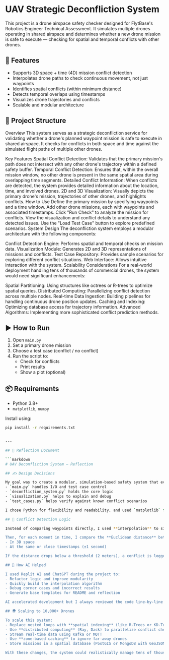 # UAV Strategic Deconfliction System

This project is a drone airspace safety checker designed for FlytBase's Robotics Engineer Technical Assessment. It simulates multiple drones operating in shared airspace and determines whether a new drone mission is safe to execute — checking for spatial and temporal conflicts with other drones.

## 🚀 Features

- Supports 3D space + time (4D) mission conflict detection
- Interpolates drone paths to check continuous movement, not just waypoints
- Identifies spatial conflicts (within minimum distance)
- Detects temporal overlaps using timestamps
- Visualizes drone trajectories and conflicts
- Scalable and modular architecture

## 📁 Project Structure
Overview
This system serves as a strategic deconfliction service for validating whether a drone's planned waypoint mission is safe to execute in shared airspace. It checks for conflicts in both space and time against the simulated flight paths of multiple other drones.

Key Features
Spatial Conflict Detection: Validates that the primary mission's path does not intersect with any other drone's trajectory within a defined safety buffer.
Temporal Conflict Detection: Ensures that, within the overall mission window, no other drone is present in the same spatial area during overlapping time segments.
Detailed Conflict Information: When conflicts are detected, the system provides detailed information about the location, time, and involved drones.
2D and 3D Visualization: Visually depicts the primary drone's mission, trajectories of other drones, and highlights conflicts.
How to Use
Define the primary mission by specifying waypoints and a time window.
Add other drone missions, each with waypoints and associated timestamps.
Click "Run Check" to analyze the mission for conflicts.
View the visualization and conflict details to understand any detected issues.
Use the "Load Test Case" button to explore predefined scenarios.
System Design
The deconfliction system employs a modular architecture with the following components:

Conflict Detection Engine: Performs spatial and temporal checks on mission data.
Visualization Module: Generates 2D and 3D representations of missions and conflicts.
Test Case Repository: Provides sample scenarios for exploring different conflict situations.
Web Interface: Allows intuitive interaction with the system.
Scalability Considerations
For a real-world deployment handling tens of thousands of commercial drones, the system would need significant enhancements:

Spatial Partitioning: Using structures like octrees or R-trees to optimize spatial queries.
Distributed Computing: Parallelizing conflict detection across multiple nodes.
Real-time Data Ingestion: Building pipelines for handling continuous drone position updates.
Caching and Indexing: Optimizing database access for trajectory information.
Advanced Algorithms: Implementing more sophisticated conflict prediction methods.

## ▶️ How to Run

1. Open `main.py`
2. Set a primary drone mission
3. Choose a test case (conflict / no conflict)
4. Run the script to:
   - Check for conflicts
   - Print results
   - Show a plot (optional)

## 📦 Requirements

- Python 3.8+
- `matplotlib`, `numpy`

Install using:
```bash
pip install -r requirements.txt


---

## 🧠 Reflection Document

```markdown
# UAV Deconfliction System – Reflection

## ✍️ Design Decisions

My goal was to create a modular, simulation-based safety system that evaluates whether drone missions are safe to run in busy airspace. I structured the project with a clean separation:
- `main.py` handles I/O and test case control
- `deconfliction_system.py` holds the core logic
- `visualization.py` helps to explain and debug
- `test_cases.py` helps verify against known conflict scenarios

I chose Python for flexibility and readability, and used `matplotlib` for rapid 2D/3D plotting.

## 🧠 Conflict Detection Logic

Instead of comparing waypoints directly, I used **interpolation** to simulate the drone's motion between points. Each trajectory is processed into many `(x, y, z, t)` samples.

Then, for each moment in time, I compare the **Euclidean distance** between drones:
- In 3D space
- At the same or close timestamps (±1 second)

If the distance drops below a threshold (2 meters), a conflict is logged.

## 🤖 How AI Helped

I used Replit AI and ChatGPT during the project to:
- Refactor logic and improve modularity
- Quickly build the interpolation algorithm
- Debug corner cases and incorrect results
- Generate base templates for README and reflection

AI accelerated development but I always reviewed the code line-by-line to ensure it met the specific requirements and handled edge cases like altitude-only overlaps.

## 🌍 Scaling to 10,000+ Drones

To scale this system:
- Replace nested loops with **spatial indexing** (like R-Trees or KD-Trees)
- Use **distributed computing** (Ray, Dask) to parallelize conflict checks
- Stream real-time data using Kafka or MQTT
- Use **zone-based caching** to ignore far-away drones
- Store missions in a spatial database (PostGIS or MongoDB with GeoJSON)

With these changes, the system could realistically manage tens of thousands of drones in real-time airspace.

